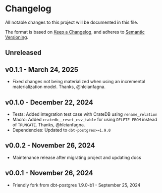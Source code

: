 # Changelog
All notable changes to this project will be documented in this file.

The format is based on [Keep a Changelog](https://keepachangelog.com/en/1.0.0/),
and adheres to [Semantic Versioning](https://semver.org/spec/v2.0.0.html).

## Unreleased

## v0.1.1 - March 24, 2025
- Fixed changes not being materialized when using an incremental materialization
  model. Thanks, @hlcianfagna.

## v0.1.0 - December 22, 2024
- Tests: Added integration test case with CrateDB using `rename_relation`
- Macro: Added `cratedb__reset_csv_table` for using `DELETE FROM`
  instead of `TRUNCATE`. Thanks, @hlcianfagna.
- Dependencies: Updated to `dbt-postgres>=1.9.0`

## v0.0.2 - November 26, 2024
- Maintenance release after migrating project and updating docs

## v0.0.1 - November 26, 2024
- Friendly fork from dbt-postgres 1.9.0-b1 - September 25, 2024
